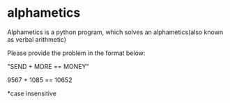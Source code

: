 # alphametics
Alphametics is a python program, which solves an alphametics(also known as verbal arithmetic)

Please provide the problem in the format below:

"SEND + MORE == MONEY"

9567 + 1085 == 10652

*case insensitive
